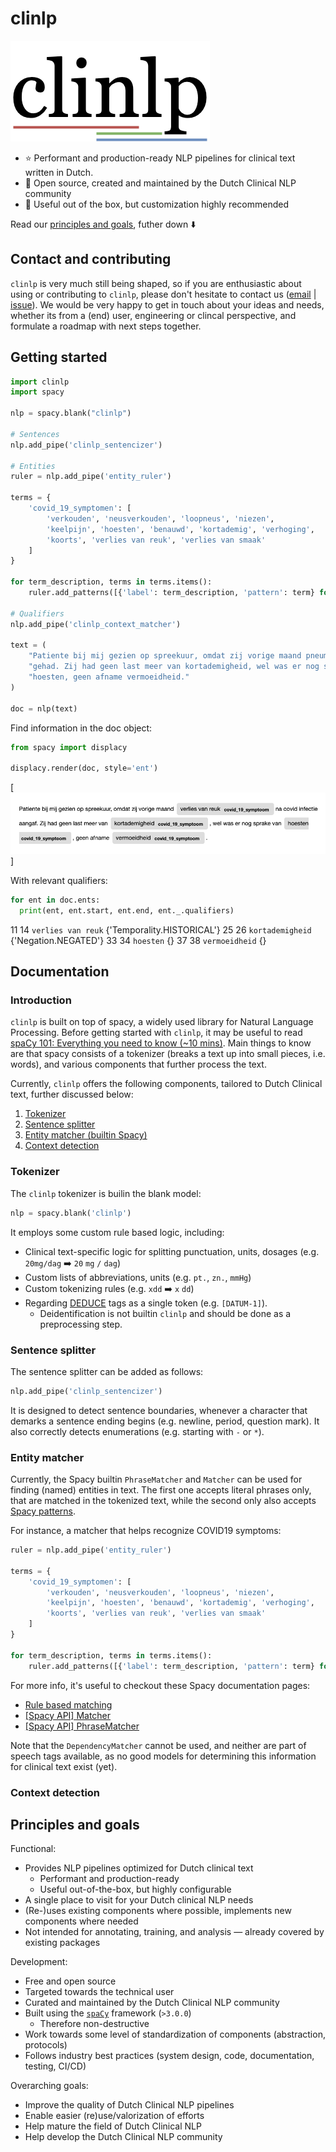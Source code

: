 # clinlp

![clinlp](media/clinlp.png)

* :star: Performant and production-ready NLP pipelines for clinical text written in Dutch.
* :rocket: Open source, created and maintained by the Dutch Clinical NLP community
* :triangular_ruler: Useful out of the box, but customization highly recommended

Read our [principles and goals](#principles-and-goals), futher down :arrow_down:

## Contact and contributing

`clinlp` is very much still being shaped, so if you are enthusiastic about using or contributing to `clinlp`, please don't hesitate to contact us ([email](mailto:analytics@umcutrecht.nl) | [issue](https://github.com/umcu/clinlp/issues/new)). We would be very happy to get in touch about your ideas and needs, whether its from a (end) user, engineering or clincal perspective, and formulate a roadmap with next steps together. 

## Getting started

```python
import clinlp
import spacy

nlp = spacy.blank("clinlp")

# Sentences
nlp.add_pipe('clinlp_sentencizer')

# Entities
ruler = nlp.add_pipe('entity_ruler')

terms = {
    'covid_19_symptomen': [
        'verkouden', 'neusverkouden', 'loopneus', 'niezen', 
        'keelpijn', 'hoesten', 'benauwd', 'kortademig', 'verhoging', 
        'koorts', 'verlies van reuk', 'verlies van smaak'
    ]
}

for term_description, terms in terms.items():
    ruler.add_patterns([{'label': term_description, 'pattern': term} for term in terms])

# Qualifiers
nlp.add_pipe('clinlp_context_matcher')

text = (
    "Patiente bij mij gezien op spreekuur, omdat zij vorige maand pneumonitis heeft "
    "gehad. Zij had geen last meer van kortademigheid, wel was er nog sprake van "
    "hoesten, geen afname vermoeidheid."
)

doc = nlp(text)
```

Find information in the doc object:

```python
from spacy import displacy

displacy.render(doc, style='ent')
```

[![example_doc_render.png](media/example_doc_render.png)]

With relevant qualifiers:

```python
for ent in doc.ents:
  print(ent, ent.start, ent.end, ent._.qualifiers)

```

11 14 `verlies van reuk` {'Temporality.HISTORICAL'}
25 26 `kortademigheid` {'Negation.NEGATED'}
33 34 `hoesten` {}
37 38 `vermoeidheid` {}

## Documentation

### Introduction

`clinlp` is built on top of spacy, a widely used library for Natural Language Processing. Before getting started with `clinlp`, it may be useful to read [spaCy 101: Everything you need to know (~10 mins)](https://spacy.io/usage/spacy-101). Main things to know are that spacy consists of a tokenizer (breaks a text up into small pieces, i.e. words), and various components that further process the text. 

Currently, `clinlp` offers the following components, tailored to Dutch Clinical text, further discussed below: 

1. [Tokenizer](#tokenizer)
2. [Sentence splitter](#sentence-splitter)
3. [Entity matcher (builtin Spacy)](#entity-matcher)
4. [Context detection](#context-detection)

### Tokenizer

The `clinlp` tokenizer is builin the blank model:

```python
nlp = spacy.blank('clinlp')
```

It employs some custom rule based logic, including:
- Clinical text-specific logic for splitting punctuation, units, dosages (e.g. `20mg/dag` :arrow_right: `20` `mg` `/` `dag`)
- Custom lists of abbreviations, units (e.g. `pt.`, `zn.`, `mmHg`)
- Custom tokenizing rules (e.g. `xdd` :arrow_right: `x` `dd`)
- Regarding [DEDUCE](https://github.com/vmenger/deduce) tags as a single token (e.g. `[DATUM-1]`). 
  - Deidentification is not builtin `clinlp` and should be done as a preprocessing step.

### Sentence splitter

The sentence splitter can be added as follows:

```python
nlp.add_pipe('clinlp_sentencizer')
```

It is designed to detect sentence boundaries, whenever a character that demarks a sentence ending begins (e.g. newline, period, question mark). It also correctly detects enumerations (e.g. starting with `-` or `*`). 

### Entity matcher

Currently, the Spacy builtin `PhraseMatcher` and `Matcher` can be used for finding (named) entities in text. The first one accepts literal phrases only, that are matched in the tokenized text, while the second only also accepts [Spacy patterns](https://spacy.io/usage/rule-based-matching#adding-patterns). 

For instance, a matcher that helps recognize COVID19 symptoms:

```python
ruler = nlp.add_pipe('entity_ruler')

terms = {
    'covid_19_symptomen': [
        'verkouden', 'neusverkouden', 'loopneus', 'niezen', 
        'keelpijn', 'hoesten', 'benauwd', 'kortademig', 'verhoging', 
        'koorts', 'verlies van reuk', 'verlies van smaak'
    ]
}

for term_description, terms in terms.items():
    ruler.add_patterns([{'label': term_description, 'pattern': term} for term in terms])
```

For more info, it's useful to checkout these Spacy documentation pages:
* [Rule based matching](https://spacy.io/usage/rule-based-matching)
* [[Spacy API] Matcher](https://spacy.io/api/matcher)
* [[Spacy API] PhraseMatcher](https://spacy.io/api/phrasematcher)

Note that the `DependencyMatcher` cannot be used, and neither are part of speech tags available, as no good models for determining this information for clinical text exist (yet).  

### Context detection



## Principles and goals

Functional:

* Provides NLP pipelines optimized for Dutch clinical text
  * Performant and production-ready
  * Useful out-of-the-box, but highly configurable
* A single place to visit for your Dutch clinical NLP needs
* (Re-)uses existing components where possible, implements new components where needed
* Not intended for annotating, training, and analysis — already covered by existing packages

Development: 

* Free and open source
* Targeted towards the technical user
* Curated and maintained by the Dutch Clinical NLP community
* Built using the [`spaCy`](https://spacy.io/) framework (`>3.0.0`)
  * Therefore non-destructive
* Work towards some level of standardization of components (abstraction, protocols)
* Follows industry best practices (system design, code, documentation, testing, CI/CD)

Overarching goals:

* Improve the quality of Dutch Clinical NLP pipelines
* Enable easier (re)use/valorization of efforts
* Help mature the field of Dutch Clinical NLP
* Help develop the Dutch Clinical NLP community
